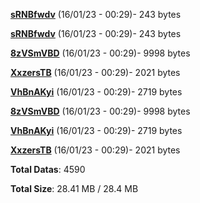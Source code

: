 [**sRNBfwdv**](/data/sRNBfwdv.txt) (16/01/23 - 00:29)- 243 bytes

[**sRNBfwdv**](/data/sRNBfwdv.txt) (16/01/23 - 00:29)- 243 bytes

[**8zVSmVBD**](/data/8zVSmVBD.txt) (16/01/23 - 00:29)- 9998 bytes

[**XxzersTB**](/data/XxzersTB.txt) (16/01/23 - 00:29)- 2021 bytes

[**VhBnAKyi**](/data/VhBnAKyi.txt) (16/01/23 - 00:29)- 2719 bytes

[**8zVSmVBD**](/data/8zVSmVBD.txt) (16/01/23 - 00:29)- 9998 bytes

[**VhBnAKyi**](/data/VhBnAKyi.txt) (16/01/23 - 00:29)- 2719 bytes

[**XxzersTB**](/data/XxzersTB.txt) (16/01/23 - 00:29)- 2021 bytes

**Total Datas**: 4590

**Total Size**: 28.41 MB / 28.4 MB